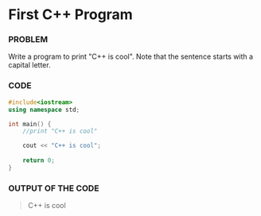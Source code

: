 # First C++ Program

### PROBLEM

Write a program to print "C++ is cool".
Note that the sentence starts with a capital letter.

### CODE
```cpp
#include<iostream>
using namespace std;

int main() {
    //print "C++ is cool"

    cout << "C++ is cool";
    
    return 0;
}
```

### OUTPUT OF THE CODE
> C++ is cool<br>